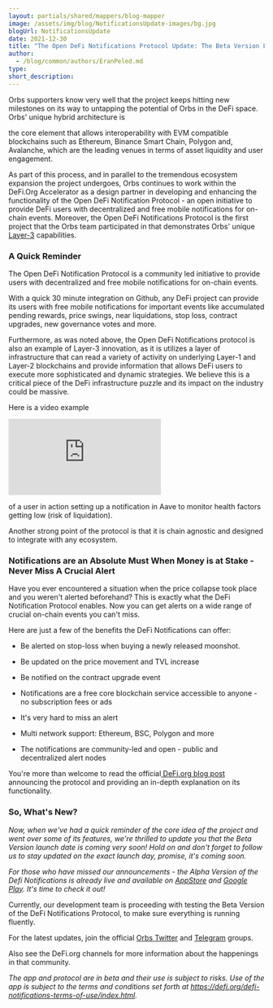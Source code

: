 ```yaml
---
layout: partials/shared/mappers/blog-mapper
image: /assets/img/blog/NotificationsUpdate-images/bg.jpg
blogUrl: NotificationsUpdate
date: 2021-12-30
title: "The Open DeFi Notifications Protocol Update: The Beta Version Launch is Coming Soon!"
author:
  - /blog/common/authors/EranPeled.md
type:
short_description: 
---
```


Orbs supporters know very well that the project keeps hitting new milestones on its way to untapping the potential of Orbs in the DeFi space. Orbs' unique hybrid architecture is

the core element that allows interoperability with EVM compatible blockchains such as Ethereum, Binance Smart Chain, Polygon and, Avalanche, which are the leading venues in terms of asset liquidity and user engagement.

As part of this process, and in parallel to the tremendous ecosystem expansion the project undergoes, Orbs continues to work within the DeFi.Org Accelerator as a design partner in developing and enhancing the functionality of the Open DeFi Notification Protocol - an open initiative to provide DeFi users with decentralized and free mobile notifications for on-chain events. Moreover, the Open DeFi Notifications Protocol is the first project that the Orbs team participated in that demonstrates Orbs' unique [Layer-3](https://www.orbs.com/How-Orbs-Hybrid-Architecture-Is-Becoming-a-Game-Changer-in-DeFi/) capabilities.

### A Quick Reminder

The Open DeFi Notification Protocol is a community led initiative to provide users with decentralized and free mobile notifications for on-chain events.

With a quick 30 minute integration on Github, any DeFi project can provide its users with free mobile notifications for important events like accumulated pending rewards, price swings, near liquidations, stop loss, contract upgrades, new governance votes and more.

Furthermore, as was noted above, the Open DeFi Notifications protocol is also an example of Layer-3 innovation, as it is utilizes a layer of infrastructure that can read a variety of activity on underlying Layer-1 and Layer-2 blockchains and provide information that allows DeFi users to execute more sophisticated and dynamic strategies. We believe this is a critical piece of the DeFi infrastructure puzzle and its impact on the industry could be massive.

Here is a video example 
<iframe src="https://www.youtube.com/watch?v=ecdgzJ7tA1g" title="YouTube video player" frameborder="0" allow="accelerometer; autoplay; clipboard-write; encrypted-media; gyroscope; picture-in-picture" allowfullscreen></iframe>

of a user in action setting up a notification in Aave to monitor health factors getting low (risk of liquidation).

Another strong point of the protocol is that it is chain agnostic and designed to integrate with any ecosystem.

### Notifications are an Absolute Must When Money is at Stake - Never Miss A Crucial Alert

Have you ever encountered a situation when the price collapse took place and you weren't alerted beforehand? This is exactly what the DeFi Notification Protocol enables. Now you can get alerts on a wide range of crucial on-chain events you can't miss.

Here are just a few of the benefits the DeFi Notifications can offer:

-   Be alerted on stop-loss when buying a newly released moonshot.

-   Be updated on the price movement and TVL increase

-   Be notified on the contract upgrade event

-   Notifications are a free core blockchain service accessible to anyone - no subscription fees or ads

-   It's very hard to miss an alert

-   Multi network support: Ethereum, BSC, Polygon and more

-   The notifications are community-led and open - public and decentralized alert nodes

You're more than welcome to read the official[  DeFi.org blog post  ](https://medium.com/@defiorg/introducing-open-defi-notification-protocol-95a8712a94e0)announcing the protocol and providing an in-depth explanation on its functionality.

### So, What's New?

*Now, when we've had a quick reminder of the core idea of the project and went over some of its features, we're thrilled to update you that the Beta Version launch date is coming very soon!  Hold on and don't forget to follow us to stay updated on the exact launch day, promise, it's coming soon.*

*For those who have missed our announcements - the Alpha Version of the Defi Notifications is already live and available on [AppStore](https://apps.apple.com/il/app/defi-notifications/id1588243632) and [Google Play](https://play.google.com/store/apps/details?id=com.orbs.openDefiNotificationsApp). It's time to check it out!*

Currently, our development team is proceeding with testing the Beta Version of the DeFi Notifications Protocol, to make sure everything is running fluently.

For the latest updates, join the official [Orbs Twitter](https://twitter.com/orbs_network) and [Telegram](https://t.me/OrbsNetwork) groups.

Also see the DeFi.org channels for more information about the happenings in that community.

*The app and protocol are in beta and their use is subject to risks. Use of the app is subject to the terms and conditions set forth at <https://defi.org/defi-notifications-terms-of-use/index.html>.*
